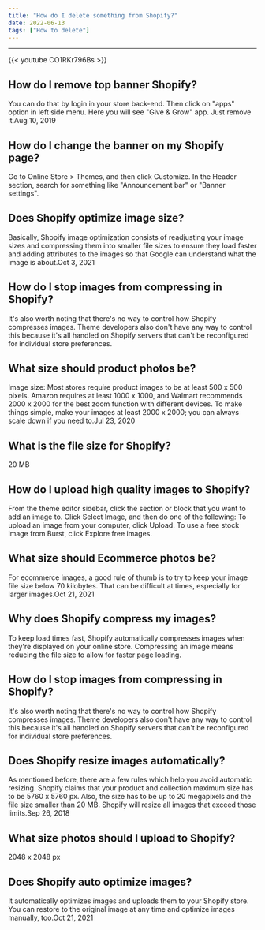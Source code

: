 ```yaml
---
title: "How do I delete something from Shopify?"
date: 2022-06-13
tags: ["How to delete"]
---
```


---
{{< youtube CO1RKr796Bs >}}
## How do I remove top banner Shopify?
You can do that by login in your store back-end. Then click on "apps" option in left side menu. Here you will see "Give & Grow" app. Just remove it.Aug 10, 2019

## How do I change the banner on my Shopify page?
Go to Online Store > Themes, and then click Customize. In the Header section, search for something like "Announcement bar" or "Banner settings".

## Does Shopify optimize image size?
Basically, Shopify image optimization consists of readjusting your image sizes and compressing them into smaller file sizes to ensure they load faster and adding attributes to the images so that Google can understand what the image is about.Oct 3, 2021

## How do I stop images from compressing in Shopify?
It's also worth noting that there's no way to control how Shopify compresses images. Theme developers also don't have any way to control this because it's all handled on Shopify servers that can't be reconfigured for individual store preferences.

## What size should product photos be?
Image size: Most stores require product images to be at least 500 x 500 pixels. Amazon requires at least 1000 x 1000, and Walmart recommends 2000 x 2000 for the best zoom function with different devices. To make things simple, make your images at least 2000 x 2000; you can always scale down if you need to.Jul 23, 2020

## What is the file size for Shopify?
20 MB

## How do I upload high quality images to Shopify?
From the theme editor sidebar, click the section or block that you want to add an image to. Click Select Image, and then do one of the following: To upload an image from your computer, click Upload. To use a free stock image from Burst, click Explore free images.

## What size should Ecommerce photos be?
For ecommerce images, a good rule of thumb is to try to keep your image file size below 70 kilobytes. That can be difficult at times, especially for larger images.Oct 21, 2021

## Why does Shopify compress my images?
To keep load times fast, Shopify automatically compresses images when they're displayed on your online store. Compressing an image means reducing the file size to allow for faster page loading.

## How do I stop images from compressing in Shopify?
It's also worth noting that there's no way to control how Shopify compresses images. Theme developers also don't have any way to control this because it's all handled on Shopify servers that can't be reconfigured for individual store preferences.

## Does Shopify resize images automatically?
As mentioned before, there are a few rules which help you avoid automatic resizing. Shopify claims that your product and collection maximum size has to be 5760 x 5760 px. Also, the size has to be up to 20 megapixels and the file size smaller than 20 MB. Shopify will resize all images that exceed those limits.Sep 26, 2018

## What size photos should I upload to Shopify?
2048 x 2048 px

## Does Shopify auto optimize images?
It automatically optimizes images and uploads them to your Shopify store. You can restore to the original image at any time and optimize images manually, too.Oct 21, 2021

